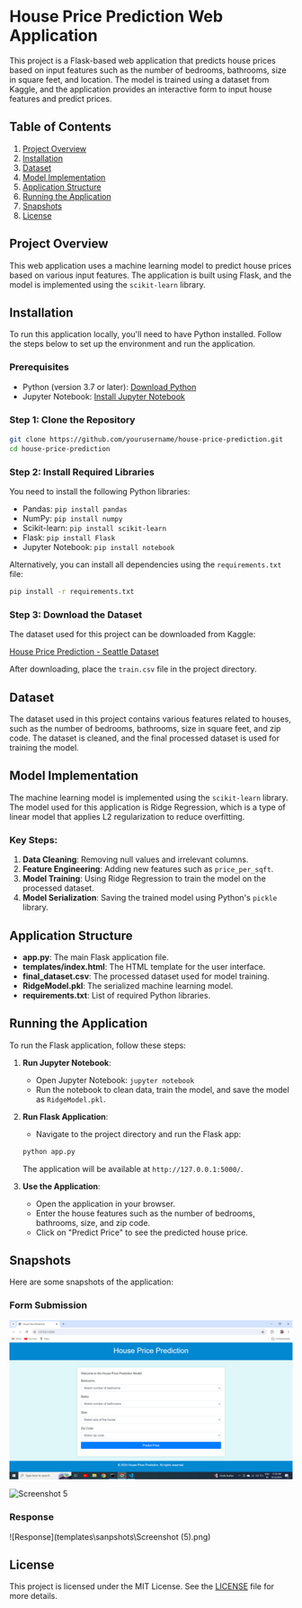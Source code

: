 # House Price Prediction Web Application

This project is a Flask-based web application that predicts house prices based on input features such as the number of bedrooms, bathrooms, size in square feet, and location. The model is trained using a dataset from Kaggle, and the application provides an interactive form to input house features and predict prices.

## Table of Contents

1. [Project Overview](#project-overview)
2. [Installation](#installation)
3. [Dataset](#dataset)
4. [Model Implementation](#model-implementation)
5. [Application Structure](#application-structure)
6. [Running the Application](#running-the-application)
7. [Snapshots](#snapshots)
8. [License](#license)

## Project Overview

This web application uses a machine learning model to predict house prices based on various input features. The application is built using Flask, and the model is implemented using the `scikit-learn` library.

## Installation

To run this application locally, you'll need to have Python installed. Follow the steps below to set up the environment and run the application.

### Prerequisites

- Python (version 3.7 or later): [Download Python](https://www.python.org/downloads/)
- Jupyter Notebook: [Install Jupyter Notebook](https://jupyter.org/install)

### Step 1: Clone the Repository

```bash
git clone https://github.com/yourusername/house-price-prediction.git
cd house-price-prediction
```

### Step 2: Install Required Libraries

You need to install the following Python libraries:

- Pandas: `pip install pandas`
- NumPy: `pip install numpy`
- Scikit-learn: `pip install scikit-learn`
- Flask: `pip install Flask`
- Jupyter Notebook: `pip install notebook`

Alternatively, you can install all dependencies using the `requirements.txt` file:

```bash
pip install -r requirements.txt
```

### Step 3: Download the Dataset

The dataset used for this project can be downloaded from Kaggle:

[House Price Prediction - Seattle Dataset](https://www.kaggle.com/datasets/samuelcortinhas/house-price-prediction-seattle?resource=download)

After downloading, place the `train.csv` file in the project directory.

## Dataset

The dataset used in this project contains various features related to houses, such as the number of bedrooms, bathrooms, size in square feet, and zip code. The dataset is cleaned, and the final processed dataset is used for training the model.

## Model Implementation

The machine learning model is implemented using the `scikit-learn` library. The model used for this application is Ridge Regression, which is a type of linear model that applies L2 regularization to reduce overfitting.

### Key Steps:

1. **Data Cleaning**: Removing null values and irrelevant columns.
2. **Feature Engineering**: Adding new features such as `price_per_sqft`.
3. **Model Training**: Using Ridge Regression to train the model on the processed dataset.
4. **Model Serialization**: Saving the trained model using Python's `pickle` library.

## Application Structure

- **app.py**: The main Flask application file.
- **templates/index.html**: The HTML template for the user interface.
- **final_dataset.csv**: The processed dataset used for model training.
- **RidgeModel.pkl**: The serialized machine learning model.
- **requirements.txt**: List of required Python libraries.

## Running the Application

To run the Flask application, follow these steps:

1. **Run Jupyter Notebook**:
   - Open Jupyter Notebook: `jupyter notebook`
   - Run the notebook to clean data, train the model, and save the model as `RidgeModel.pkl`.

2. **Run Flask Application**:
   - Navigate to the project directory and run the Flask app:
   
   ```bash
   python app.py
   ```
   
   The application will be available at `http://127.0.0.1:5000/`.

3. **Use the Application**:
   - Open the application in your browser.
   - Enter the house features such as the number of bedrooms, bathrooms, size, and zip code.
   - Click on "Predict Price" to see the predicted house price.


## Snapshots

Here are some snapshots of the application:
### Form Submission
![Screenshot](templates/sanpshots/Screenshot%20(4).png)

![Screenshot 5](./templates/snapshots/Screenshot%20(5).png)

### Response
![Response](templates\sanpshots\Screenshot (5).png)


## License

This project is licensed under the MIT License. See the [LICENSE](LICENSE) file for more details.
